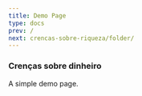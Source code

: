 ```yaml
---
title: Demo Page
type: docs
prev: /
next: crencas-sobre-riqueza/folder/
---
```


### Crenças sobre dinheiro

A simple demo page. 

